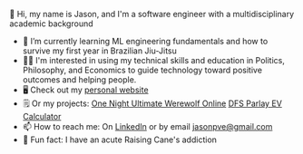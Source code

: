 🫡 Hi, my name is Jason, and I'm a software engineer with a multidisciplinary academic background 

- 🌱 I’m currently learning ML engineering fundamentals and how to survive my first year in Brazilian Jiu-Jitsu
- 👨‍🎓 I'm interested in using my technical skills and education in Politics, Philosophy, and Economics to guide technology toward positive outcomes and helping people.
- 🖥️ Check out my [personal website](https://jason-phillips47.github.io/)
- 🗒️ Or my projects: [One Night Ultimate Werewolf Online](https://onuwo.netlify.app/) [DFS Parlay EV Calculator](http://www.sports-dex.com/)
- 📫 How to reach me: On [LinkedIn](https://www.linkedin.com/in/jason-phillips47/) or by email jasonpve@gmail.com
- 🍗 Fun fact: I have an acute Raising Cane's addiction
